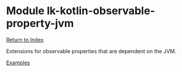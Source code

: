 # Module lk-kotlin-observable-property-jvm

[Return to Index](../)

Extensions for observable properties that are dependent on the JVM.

[Examples](https://github.com/lightningkite/lk-kotlin/tree/master/lk-kotlin-observable-property-jvm/src/test/kotlin/lk/kotlin/observable/property/jvm/example)